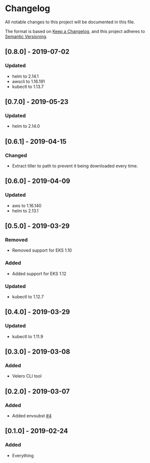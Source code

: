 # Changelog
All notable changes to this project will be documented in this file.

The format is based on [Keep a Changelog](https://keepachangelog.com/en/1.0.0/),
and this project adheres to [Semantic Versioning](https://semver.org/spec/v2.0.0.html).

## [0.8.0] - 2019-07-02
### Updated
- helm to 2.14.1
- awscli to 1.16.191
- kubectl to 1.13.7

## [0.7.0] - 2019-05-23
### Updated
- helm to 2.14.0

## [0.6.1] - 2019-04-15
### Changed
- Extract tiller to path to prevent it being downloaded every time.

## [0.6.0] - 2019-04-09
### Updated
- aws to 1.16.140
- helm to 2.13.1

## [0.5.0] - 2019-03-29
### Removed
- Removed support for EKS 1.10

### Added
- Added support for EKS 1.12

### Updated
- kubectl to 1.12.7

## [0.4.0] - 2019-03-29

### Updated
- kubectl to 1.11.9

## [0.3.0] - 2019-03-08

### Added

- Velero CLI tool

## [0.2.0] - 2019-03-07

### Added

- Added envsubst [#4](https://github.com/cmdlabs/docker-eks-utils/issues/4)

## [0.1.0] - 2019-02-24

### Added

- Everything
